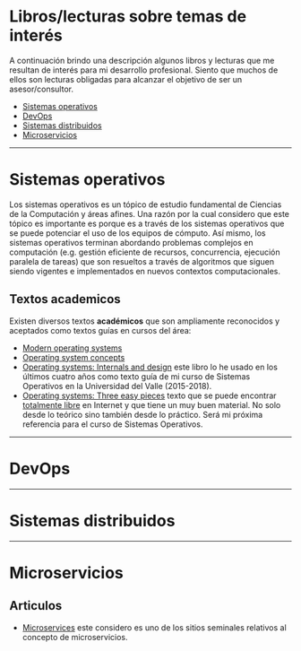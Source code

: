 # Libros/lecturas sobre temas de interés

A continuación brindo una descripción algunos libros y lecturas que me resultan de interés para mi desarrollo profesional. 
Siento que muchos de ellos son lecturas obligadas para alcanzar el objetivo de ser un asesor/consultor.

- [Sistemas operativos](#sistemas-operativos)
- [DevOps](#devops)
- [Sistemas distribuidos](#sistemas-distribuidos)
- [Microservicios](#microservicios)

---

# Sistemas operativos

Los sistemas operativos es un tópico de estudio fundamental de Ciencias de la Computación y áreas afines. 
Una razón por la cual considero que este tópico es importante es porque es a través de los sistemas operativos que se puede potenciar el uso de los equipos de cómputo.
Así mismo, los sistemas operativos terminan abordando problemas complejos en computación (e.g. gestión eficiente de recursos, concurrencia, ejecución paralela de tareas) que son resueltos a través de algoritmos que siguen siendo vigentes e implementados en nuevos contextos computacionales.

## Textos academicos

Existen diversos textos **académicos** que son ampliamente reconocidos y aceptados como textos guías en cursos del área:

- [Modern operating systems](https://www.amazon.com/Modern-Operating-Systems-Andrew-Tanenbaum/dp/9332575770/ref=sr_1_2?ie=UTF8&qid=1525451457&sr=8-2&keywords=operating+systems)
- [Operating system concepts](https://www.amazon.com/Operating-System-Concepts-Abraham-Silberschatz/dp/1118063333/ref=sr_1_4?ie=UTF8&qid=1525451457&sr=8-4&keywords=operating+systems)
- [Operating systems: Internals and design](https://www.amazon.com/Operating-Systems-Internals-Design-Principles/dp/0134670957/ref=sr_1_6?ie=UTF8&qid=1525451457&sr=8-6&keywords=operating+systems) este libro lo he usado en los últimos cuatro años como texto guía de mi curso de Sistemas Operativos en la Universidad del Valle (2015-2018).
- [Operating systems: Three easy pieces](https://www.amazon.com/Operating-Systems-Three-Easy-Pieces-ebook/dp/B00TPZ17O4/ref=sr_1_8?ie=UTF8&qid=1525451457&sr=8-8&keywords=operating+systems) texto que se puede encontrar [totalmente libre](http://pages.cs.wisc.edu/~remzi/OSTEP/) en Internet y que tiene un muy buen material. No solo desde lo teórico sino también desde lo práctico. Será mi próxima referencia para el curso de Sistemas Operativos.

---

# DevOps

---

# Sistemas distribuidos

---

# Microservicios

## Articulos

- [Microservices](https://martinfowler.com/articles/microservices.html) este considero es uno de los sitios seminales relativos al concepto de microservicios.
